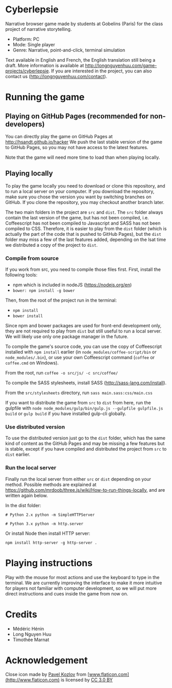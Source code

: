 # Cyberlepsie

Narrative browser game made by students at Gobelins (Paris) for the class project of narrative storytelling.

* Platform: PC
* Mode: Single player
* Genre: Narrative, point-and-click, terminal simulation

Text available in English and French, the English translation still being a draft.
More information is available at http://longnguyenhuu.com/game-projects/cyberlepsie.
If you are interested in the project, you can also contact us (http://longnguyenhuu.com/contact).

# Running the game

## Playing on GitHub Pages (recommended for non-developers)

You can directly play the game on GitHub Pages at http://hsandt.github.io/hacker
We push the last stable version of the game to GitHub Pages, so you may not have access to the latest features.

Note that the game will need more time to load than when playing locally.

## Playing locally

To play the game locally you need to download or clone this repository, and to run a local server on your computer.
If you download the repository, make sure you chose the version you want by switching branches on GitHub.
If you clone the repository, you may checkout another branch later.

The two main folders in the project are `src` and `dist`. The `src` folder always contain the last version of the game,
but has not been compiled, i.e. Coffeescript has not been compiled to Javascript and SASS has not been compiled to CSS.
Therefore, it is easier to play from the `dist` folder (which is actually the part of the code that is pushed to GitHub Pages),
but the `dist` folder may miss a few of the last features added, depending on the lsat time we distributed a copy of the project
to `dist`.

### Compile from source

If you work from src, you need to compile those files first. First, install the following tools:

* npm which is included in nodeJS (https://nodejs.org/en) 
* `bower: npm install -g bower`

Then, from the root of the project run in the terminal:

* `npm install`
* `bower install`

Since npm and bower packages are used for front-end development only, they are not required to play from `dist`
but still useful to run a local server. We will likely use only one package manager in the future.

To compile the game's source code, you can use the copy of Coffeescript installed with `npm install` earlier
(in `node_modules/coffee-script/bin` or `node_modules/.bin`), or use your own Coffeescript command (`coffee` or `coffee.cmd` on Windows).

From the root, run
`coffee -o src/js/ -c src/coffee/`

To compile the SASS stylesheets, install SASS (http://sass-lang.com/install).

From the `src/stylesheets` directory, run
`sass main.sass:css/main.css`

If you want to distribute the game from `src` to `dist` from here, run the gulpfile with
`node node_modules/gulp/bin/gulp.js --gulpfile gulpfile.js build`
or
`gulp build`
if you have installed gulp-cli globally.

### Use distributed version

To use the distributed version just go to the `dist` folder, which has the same kind of content as the GitHub Pages
and may be missing a few features but is stable, except if you have compiled and distributed the project from `src`
to `dist` earlier.

### Run the local server

Finally run the local server from either `src` or `dist` depending on your method.
Possible methods are explained at https://github.com/mrdoob/three.js/wiki/How-to-run-things-locally,
and are written again below.

In the dist folder:

`# Python 2.x
python -m SimpleHTTPServer`

`# Python 3.x
python -m http.server`

Or install Node then install HTTP server:

`npm install http-server -g
http-server .`

# Playing instructions

Play with the mouse for most actions and use the keyboard to type in the terminal.
We are currently improving the interface to make it more intuitive for players not familiar with computer development,
so we will put more direct instructions and cues inside the game from now on.

# Credits

* Médéric Hénin
* Long Nguyen Huu
* Timothée Marnat

# Acknowledgement

Close icon made by [Pavel Kozlov](http://www.flaticon.com/authors/pavel-kozlov) from [www.flaticon.com](http://www.flaticon.com) is licensed by [CC 3.0 BY](http://creativecommons.org/licenses/by/3.0/)

